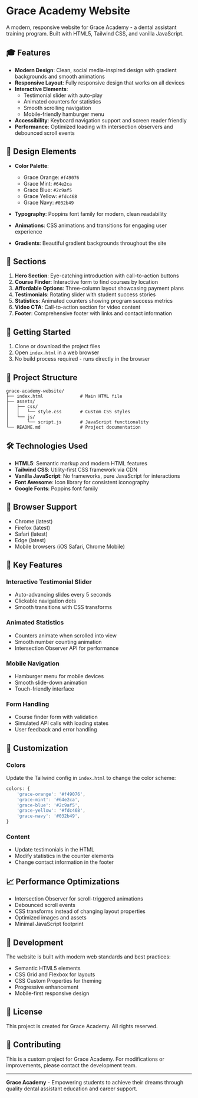 # Grace Academy Website

A modern, responsive website for Grace Academy - a dental assistant training program. Built with HTML5, Tailwind CSS, and vanilla JavaScript.

## 🎓 Features

- **Modern Design**: Clean, social media-inspired design with gradient backgrounds and smooth animations
- **Responsive Layout**: Fully responsive design that works on all devices
- **Interactive Elements**: 
  - Testimonial slider with auto-play
  - Animated counters for statistics
  - Smooth scrolling navigation
  - Mobile-friendly hamburger menu
- **Accessibility**: Keyboard navigation support and screen reader friendly
- **Performance**: Optimized loading with intersection observers and debounced scroll events

## 🎨 Design Elements

- **Color Palette**:
  - Grace Orange: `#f49076`
  - Grace Mint: `#64e2ca`
  - Grace Blue: `#2c9af5`
  - Grace Yellow: `#fdc468`
  - Grace Navy: `#032b49`

- **Typography**: Poppins font family for modern, clean readability
- **Animations**: CSS animations and transitions for engaging user experience
- **Gradients**: Beautiful gradient backgrounds throughout the site

## 📱 Sections

1. **Hero Section**: Eye-catching introduction with call-to-action buttons
2. **Course Finder**: Interactive form to find courses by location
3. **Affordable Options**: Three-column layout showcasing payment plans
4. **Testimonials**: Rotating slider with student success stories
5. **Statistics**: Animated counters showing program success metrics
6. **Video CTA**: Call-to-action section for video content
7. **Footer**: Comprehensive footer with links and contact information

## 🚀 Getting Started

1. Clone or download the project files
2. Open `index.html` in a web browser
3. No build process required - runs directly in the browser

## 📁 Project Structure

```
grace-academy-website/
├── index.html              # Main HTML file
├── assets/
│   ├── css/
│   │   └── style.css       # Custom CSS styles
│   └── js/
│       └── script.js       # JavaScript functionality
└── README.md               # Project documentation
```

## 🛠️ Technologies Used

- **HTML5**: Semantic markup and modern HTML features
- **Tailwind CSS**: Utility-first CSS framework via CDN
- **Vanilla JavaScript**: No frameworks, pure JavaScript for interactions
- **Font Awesome**: Icon library for consistent iconography
- **Google Fonts**: Poppins font family

## 📱 Browser Support

- Chrome (latest)
- Firefox (latest)
- Safari (latest)
- Edge (latest)
- Mobile browsers (iOS Safari, Chrome Mobile)

## 🎯 Key Features

### Interactive Testimonial Slider
- Auto-advancing slides every 5 seconds
- Clickable navigation dots
- Smooth transitions with CSS transforms

### Animated Statistics
- Counters animate when scrolled into view
- Smooth number counting animation
- Intersection Observer API for performance

### Mobile Navigation
- Hamburger menu for mobile devices
- Smooth slide-down animation
- Touch-friendly interface

### Form Handling
- Course finder form with validation
- Simulated API calls with loading states
- User feedback and error handling

## 🎨 Customization

### Colors
Update the Tailwind config in `index.html` to change the color scheme:

```javascript
colors: {
    'grace-orange': '#f49076',
    'grace-mint': '#64e2ca',
    'grace-blue': '#2c9af5',
    'grace-yellow': '#fdc468',
    'grace-navy': '#032b49',
}
```

### Content
- Update testimonials in the HTML
- Modify statistics in the counter elements
- Change contact information in the footer

## 📈 Performance Optimizations

- Intersection Observer for scroll-triggered animations
- Debounced scroll events
- CSS transforms instead of changing layout properties
- Optimized images and assets
- Minimal JavaScript footprint

## 🔧 Development

The website is built with modern web standards and best practices:

- Semantic HTML5 elements
- CSS Grid and Flexbox for layouts
- CSS Custom Properties for theming
- Progressive enhancement
- Mobile-first responsive design

## 📄 License

This project is created for Grace Academy. All rights reserved.

## 🤝 Contributing

This is a custom project for Grace Academy. For modifications or improvements, please contact the development team.

---

**Grace Academy** - Empowering students to achieve their dreams through quality dental assistant education and career support.
